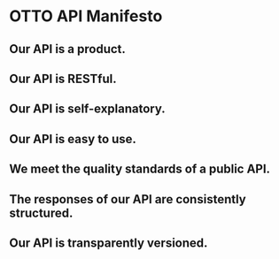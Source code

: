 # OTTO API Manifesto

## Our API is a product.

## Our API is RESTful.

## Our API is self-explanatory.

## Our API is easy to use.

## We meet the quality standards of a public API.

## The responses of our API are consistently structured. 

## Our API is transparently versioned.
